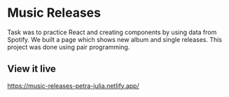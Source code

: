 # Music Releases

Task was to practice React and creating components by using data from Spotify. We built a page which shows new album and single releases. This project was done using pair programming.

## View it live

https://music-releases-petra-julia.netlify.app/
